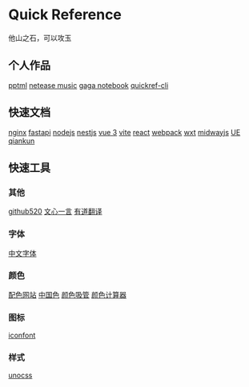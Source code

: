 # Quick Reference

他山之石，可以攻玉
<!--rehype:style=text-align: center; font-family: ;-->

## 个人作品

[pptml](https://yacshy.github.io/pptml/)<!--rehype:style=background: rgb(10 54 137);&class=tag&data-lang=vue2-->
[netease music](https://gitee.com/yacshy/imitate-netease-music)<!--rehype:style=background: rgb(10 54 137);&class=tag&data-lang=vue3-->
[gaga notebook](https://gitee.com/yacshy/gaga-notebook)<!--rehype:style=background: rgb(10 54 137);&class=tag&data-lang=taro-->
[quickref-cli](https://gitee.com/yacshy/quickref-cli)<!--rehype:style=background: rgb(10 54 137);&class=tag&data-lang=ts-->
<!--rehype:class=home-card-->

## 快速文档

[nginx](./refs/nginx.md)<!--rehype:style=background: rgb(0 177 64);-->
[fastapi](./refs/fastapi.md)<!--rehype:style=background: rgb(0 148 133);-->
[nodejs](./refs/nodejs.md)<!--rehype:style=background: rgb(0 153 0);-->
[nestjs](./refs/nestjs.md)<!--rehype:style=background: rgb(237 21 67);-->
[vue 3](./refs/vue.md)<!--rehype:style=background: rgb(64 184 131);-->
[vite](./refs/vite.md)<!--rehype:style=background: rgb(64 120 164);-->
[react](./refs/react.md)<!--rehype:style=background: rgb(12 200 176);-->
[webpack](./refs/webpack.md)<!--rehype:style=background: rgb(117 175 204);-->
[wxt](./refs/wxt.md)<!--rehype:style=background: rgb(83 188 74);-->
[midwayjs](./refs/midwayjs.md)<!--rehype:style=background: rgb(146 185 255);-->
[UE](./refs/ue.md)<!--rehype:style=background: rgb(38 187 255);-->
[qiankun](./refs/qiankun.md)<!--rehype:style=background: rgb(229 165 64);-->
<!--rehype:class=home-card-->

## 快速工具

### 其他
<!--rehype:wrap-class=col-span-3-->
[github520](https://raw.hellogithub.com/hosts)<!--rehype:style=background: rgb(119 168 196);-->
[文心一言](https://yiyan.baidu.com/)<!--rehype:style=background: rgb(119 168 196);-->
[有道翻译](https://fanyi.youdao.com)<!--rehype:style=background: rgb(252 1 26);-->
<!--rehype:class=home-card-->

### 字体
<!--rehype:wrap-class=col-span-3-->
[中文字体](http://xiazaiziti.com/category/zhongwenziti)<!--rehype:style=background: rgb(0 174 227);-->
<!--rehype:class=home-card-->

### 颜色
<!--rehype:wrap-class=col-span-3-->
[配色网站](https://flatuicolors.com/)<!--rehype:style=background:rgb(37 204 247);-->
[中国色](https://www.zhongguose.com/)<!--rehype:style=background:rgb(192 72 81);-->
[颜色吸管](https://photokit.com/colors/eyedropper/?lang=zh)<!--rehype:style=background: rgb(55 22 127);-->
[颜色计算器](https://photokit.com/colors/color-calculator/?lang=zh)<!--rehype:style=background: rgb(0 123 255);-->
<!--rehype:class=home-card-->

### 图标
<!--rehype:wrap-class=col-span-3-->
[iconfont](https://www.iconfont.cn/)<!--rehype:style=background: rgb(111 121 159);-->
<!--rehype:class=home-card-->

### 样式
<!--rehype:wrap-class=col-span-3-->
[unocss](https://unocss.dev/interactive/)<!--rehype:style=background: rgb(77 77 77);-->
<!--rehype:class=home-card-->
